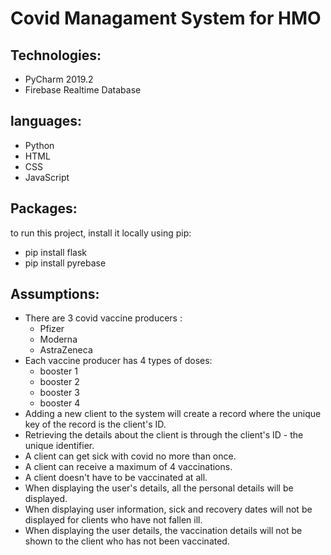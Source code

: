 #  Covid Managament System for HMO


## Technologies:
* PyCharm 2019.2
* Firebase Realtime Database

## languages:
* Python
* HTML
* CSS
* JavaScript

## Packages:
to run this project, install it locally using pip:
* pip install flask
* pip install pyrebase


## Assumptions:
* There are 3 covid vaccine producers :
  * Pfizer
  * Moderna
  * AstraZeneca
* Each vaccine producer has 4 types of doses:
  * booster 1
  * booster 2
  * booster 3
  * booster 4
 * Adding a new client to the system will create a record where the unique key of the record is the client's ID.
 * Retrieving the details about the client is through the client's ID - the unique identifier.
 * A client can get sick with covid no more than once.
 * A client can receive a maximum of 4 vaccinations.
 * A client doesn't have to be vaccinated at all.
 * When displaying the user's details, all the personal details will be displayed.
 * When displaying user information, sick and recovery dates will not be displayed for clients who have not fallen ill.
 * When displaying the user details, the vaccination details will not be shown to the client who has not been vaccinated.


